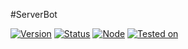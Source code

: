 #ServerBot

[![Version](https://img.shields.io/badge/Version-1.3.0-green.svg?style=flat-square)]()
[![Status](https://img.shields.io/badge/Stability-Stable-green.svg?style=flat-square)]()
[![Node](https://img.shields.io/badge/Node-7.4.0-blue.svg?style=flat-square)](http://nodejs.org)
[![Tested on](https://img.shields.io/badge/Tested%20on-Windows%2010-lightgrey.svg?style=flat-square)]()
